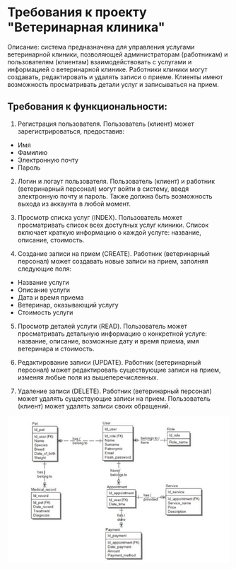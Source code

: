 # Требования к проекту "Ветеринарная клиника"
Описание: система предназначена для управления услугами ветеринарной клиники, позволяющей администраторам (работникам) и пользователям (клиентам) взаимодействовать с услугами и информацией о ветеринарной клинике. Работники клиники могут создавать, редактировать и удалять записи о приеме. Клиенты имеют возможность просматривать детали услуг и записываться на прием. 

## Требования к функциональности:
1. Регистрация пользователя.
Пользователь (клиент) может зарегистрироваться, предоставив:
- Имя
- Фамилию
- Электронную почту
- Пароль

2. Логин и логаут пользователя.
Пользователь (клиент) и работник (ветеринарный персонал) могут войти в систему, введя электронную почту и пароль. 
Также должна быть возможность выхода из аккаунта в любой момент.

3.  Просмотр списка услуг (INDEX).
Пользователь может просматривать список всех доступных услуг клиники. 
Список включает краткую информацию о каждой услуге: название, описание, стоимость.

4. Создание записи на прием (CREATE).
Работник (ветеринарный персонал) может создавать новые записи на прием, заполняя следующие поля:
- Название услуги
- Описание услуги
- Дата и время приема
- Ветеринар, оказывающий услугу
- Стоимость услуги

5. Просмотр деталей услуги (READ).
Пользователь может просматривать детальную информацию о конкретной услуге: название, описание, возможные дату и время приема, имя ветеринара и стоимость.

6. Редактирование записи (UPDATE).
Работник (ветеринарный персонал) может редактировать существующие записи на прием, изменяя любые поля из вышеперечисленных.

7. Удаление записи (DELETE).
Работник (ветеринарный персонал) может удалять существующие записи на прием.
Пользователь (клиент) может удалять записи своих обращений.

![Модель базы данных: ](model_vet.jpg)
